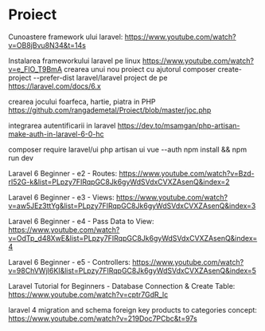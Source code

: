 # Proiect

Cunoastere framework ului laravel: https://www.youtube.com/watch?v=OB8jBvu8N34&t=14s

Instalarea frameworkului laravel pe linux https://www.youtube.com/watch?v=e_FlO_T9BmA
crearea unui nou proiect cu ajutorul  composer create-project --prefer-dist laravel/laravel project de pe https://laravel.com/docs/6.x

crearea jocului foarfeca, hartie, piatra in PHP https://github.com/rangademetal/Proiect/blob/master/joc.php

integrarea autentificarii in laravel https://dev.to/msamgan/php-artisan-make-auth-in-laravel-6-0-hc

composer require laravel/ui
php artisan ui vue --auth
npm install && npm run dev

Laravel 6 Beginner - e2 - Routes: https://www.youtube.com/watch?v=Bzd-rI52G-k&list=PLpzy7FIRqpGC8Jk6gyWdSVdxCVXZAsenQ&index=2

Laravel 6 Beginner - e3 - Views: https://www.youtube.com/watch?v=aw5JEz3ttYg&list=PLpzy7FIRqpGC8Jk6gyWdSVdxCVXZAsenQ&index=3

Laravel 6 Beginner - e4 - Pass Data to View: https://www.youtube.com/watch?v=OdTp_d48XwE&list=PLpzy7FIRqpGC8Jk6gyWdSVdxCVXZAsenQ&index=4

Laravel 6 Beginner - e5 - Controllers: https://www.youtube.com/watch?v=98ChVWjI6KI&list=PLpzy7FIRqpGC8Jk6gyWdSVdxCVXZAsenQ&index=5

Laravel Tutorial for Beginners - Database Connection & Create Table: https://www.youtube.com/watch?v=cptr7GdR_lc

laravel 4 migration and schema foreign key products to categories concept: https://www.youtube.com/watch?v=219Doc7PCbc&t=97s
